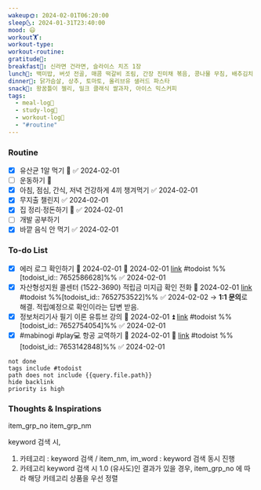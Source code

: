 ```yaml
---
wakeup🌞: 2024-02-01T06:20:00
sleep🌜: 2024-01-31T23:40:00
mood: 😃
workout🏋️: 
workout-type: 
workout-routine: 
gratitude🙏: 
breakfast🍳: 신라면 건라면, 슬라이스 치즈 1장
lunch🍚: 백미밥, 버섯 전골, 매콤 떡갈비 조림, 간장 진미채 볶음, 콩나물 무침, 배추김치
dinner🥗: 닭가슴살, 상추, 토마토, 올리브유 샐러드 파스타
snack🍬: 왕꿈틀이 젤리, 밀크 클래식 쌀과자, 아이스 믹스커피
tags:
  - meal-log📝
  - study-log📓
  - workout-log💪
  - "#routine"
---
```

### Routine 
- [x] 유산균 1알 먹기 🔼 ✅ 2024-02-01
- [ ] 운동하기 🔼
- [x] 아침, 점심, 간식, 저녁 건강하게 4끼 챙겨먹기 ✅ 2024-02-01
- [x] 무지출 챌린지 ✅ 2024-02-01
- [x] 집 정리·정돈하기 🔼 ✅ 2024-02-01
- [ ] 개발 공부하기
- [x] 바깥 음식 안 먹기 ✅ 2024-02-01

### To-do List 
- [x] 에러 로그 확인하기 🛫 2024-02-01 📅 2024-02-01 [link](https://todoist.com/showTask?id=7652586628) #todoist  %%[todoist_id:: 7652586628]%% ✅ 2024-02-01
- [x] 자산형성지원 콜센터 (1522-3690) 적립금 미지급 확인 전화 📅 2024-02-01 [link](https://todoist.com/showTask?id=7652753522) #todoist  %%[todoist_id:: 7652753522]%% ✅ 2024-02-02
      → **1:1 문의**로 해결. 적립예정으로 확인이라는 답변 받음.
- [x] 정보처리기사 필기 이론 유튜브 강의 📅 2024-02-01 ⏫ [link](https://todoist.com/showTask?id=7652754054) #todoist  %%[todoist_id:: 7652754054]%% ✅ 2024-02-01
- [x] #mabinogi #play💻 항공 교역하기 📅 2024-02-01 🔼 [link](https://todoist.com/showTask?id=7653142848) #todoist  %%[todoist_id:: 7653142848]%% ✅ 2024-02-01

```tasks
not done
tags include #todoist 
path does not include {{query.file.path}}
hide backlink
priority is high
```


### Thoughts & Inspirations

item_grp_no 
item_grp_nm

keyword 검색 시,
1. 카테고리 : keyword 검색 / item_nm, im_word : keyword 검색 동시 진행
2. 카테고리 keyword 검색 시 1.0 (유사도)인 결과가 있을 경우, item_grp_no 에 따라 해당 카테고리 상품을 우선 정렬

